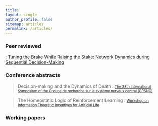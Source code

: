 ```yaml
---
title: 
layout: single
author_profile: false
sitemap: articles
permalink: /articles/
---
```


### Peer reviewed
><span style="font-size:0.8em;"> 
: [Tuning the Brake While Raising the Stake: Network Dynamics during Sequential Decision-Making](http://www.jneurosci.org/content/36/19/5417.short) 

### Conference abstracts
 > <span style="font-size:1em;"> Decision-making and the Dynamics of Death </span>
: <span style="font-size:0.8em;"> [The 38th International Symposium of the Groupe de recherche sur le système nerveux central (GRSNC)](https://appl.grsnc.umontreal.ca/en/symposium/38s/abstractDetails.cfm?AbstractUuid=FE5C0495-E3F5-403C-6F1E49EEDE46A4C7) </span>

 > <span style="font-size:1em;"> The Homeostatic Logic of Reinforcement Learning </span>
: <span style="font-size:0.8em;"> [Workshop on Information Theoretic Incentives for Artificial Life](http://www.mis.mpg.de/ay/workshops/alife14ws/program.pdf) </span>


### Working papers